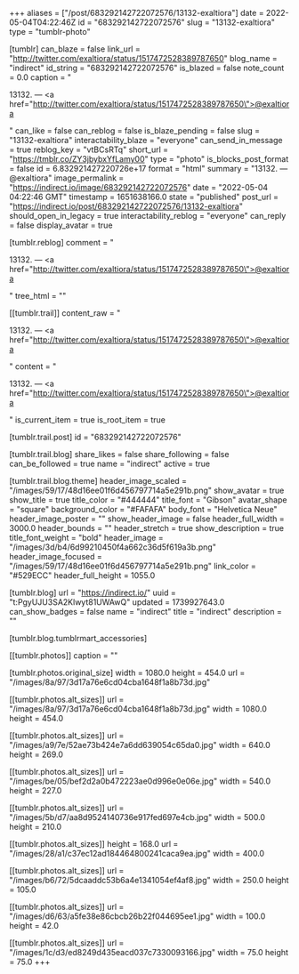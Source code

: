 +++
aliases = ["/post/683292142722072576/13132-exaltiora"]
date = 2022-05-04T04:22:46Z
id = "683292142722072576"
slug = "13132-exaltiora"
type = "tumblr-photo"

[tumblr]
can_blaze = false
link_url = "http://twitter.com/exaltiora/status/1517472528389787650"
blog_name = "indirect"
id_string = "683292142722072576"
is_blazed = false
note_count = 0.0
caption = "<p>13132. — <a href=\"http://twitter.com/exaltiora/status/1517472528389787650\">@exaltiora</a></p>"
can_like = false
can_reblog = false
is_blaze_pending = false
slug = "13132-exaltiora"
interactability_blaze = "everyone"
can_send_in_message = true
reblog_key = "vtBCsRTq"
short_url = "https://tmblr.co/ZY3jbybxYfLamy00"
type = "photo"
is_blocks_post_format = false
id = 6.832921427220726e+17
format = "html"
summary = "13132. — @exaltiora"
image_permalink = "https://indirect.io/image/683292142722072576"
date = "2022-05-04 04:22:46 GMT"
timestamp = 1651638166.0
state = "published"
post_url = "https://indirect.io/post/683292142722072576/13132-exaltiora"
should_open_in_legacy = true
interactability_reblog = "everyone"
can_reply = false
display_avatar = true

[tumblr.reblog]
comment = "<p>13132. — <a href=\"http://twitter.com/exaltiora/status/1517472528389787650\">@exaltiora</a></p>"
tree_html = ""

[[tumblr.trail]]
content_raw = "<p>13132. — <a href=\"http://twitter.com/exaltiora/status/1517472528389787650\">@exaltiora</a></p>"
content = "<p>13132. &mdash; <a href=\"http://twitter.com/exaltiora/status/1517472528389787650\">@exaltiora</a></p>"
is_current_item = true
is_root_item = true

[tumblr.trail.post]
id = "683292142722072576"

[tumblr.trail.blog]
share_likes = false
share_following = false
can_be_followed = true
name = "indirect"
active = true

[tumblr.trail.blog.theme]
header_image_scaled = "/images/59/17/48d16ee01f6d456797714a5e291b.png"
show_avatar = true
show_title = true
title_color = "#444444"
title_font = "Gibson"
avatar_shape = "square"
background_color = "#FAFAFA"
body_font = "Helvetica Neue"
header_image_poster = ""
show_header_image = false
header_full_width = 3000.0
header_bounds = ""
header_stretch = true
show_description = true
title_font_weight = "bold"
header_image = "/images/3d/b4/6d99210450f4a662c36d5f619a3b.png"
header_image_focused = "/images/59/17/48d16ee01f6d456797714a5e291b.png"
link_color = "#529ECC"
header_full_height = 1055.0

[tumblr.blog]
url = "https://indirect.io/"
uuid = "t:PgyUJU3SA2Klwyt81UWAwQ"
updated = 1739927643.0
can_show_badges = false
name = "indirect"
title = "indirect"
description = ""

[tumblr.blog.tumblrmart_accessories]

[[tumblr.photos]]
caption = ""

[tumblr.photos.original_size]
width = 1080.0
height = 454.0
url = "/images/8a/97/3d17a76e6cd04cba1648f1a8b73d.jpg"

[[tumblr.photos.alt_sizes]]
url = "/images/8a/97/3d17a76e6cd04cba1648f1a8b73d.jpg"
width = 1080.0
height = 454.0

[[tumblr.photos.alt_sizes]]
url = "/images/a9/7e/52ae73b424e7a6dd639054c65da0.jpg"
width = 640.0
height = 269.0

[[tumblr.photos.alt_sizes]]
url = "/images/be/05/bef2d2a0b472223ae0d996e0e06e.jpg"
width = 540.0
height = 227.0

[[tumblr.photos.alt_sizes]]
url = "/images/5b/d7/aa8d9524140736e917fed697e4cb.jpg"
width = 500.0
height = 210.0

[[tumblr.photos.alt_sizes]]
height = 168.0
url = "/images/28/a1/c37ec12ad184464800241caca9ea.jpg"
width = 400.0

[[tumblr.photos.alt_sizes]]
url = "/images/b6/72/5dcaaddc53b6a4e1341054ef4af8.jpg"
width = 250.0
height = 105.0

[[tumblr.photos.alt_sizes]]
url = "/images/d6/63/a5fe38e86cbcb26b22f044695ee1.jpg"
width = 100.0
height = 42.0

[[tumblr.photos.alt_sizes]]
url = "/images/1c/d3/ed8249d435eacd037c7330093166.jpg"
width = 75.0
height = 75.0
+++
